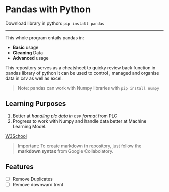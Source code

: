 # Pandas with Python

 Download library in python: `pip install pandas`
 
---

This whole program entails pandas in:
* **Basic** usage
* **Cleaning** Data
* **Advanced** usage

This repository serves as a cheatsheet to quicky review back function in pandas library of python
It can be used to control , managed and organise data in csv as well as excel.

> Note: pandas can work with Numpy libraries with `pip install numpy`

Learning Purposes
---
1. Better at *handling plc data in csv format* from PLC 
2. Progress to work with Numpy and handle data better at Machine Learning Model.


[W3School](https://www.w3schools.com/python/pandas/pandas_dataframes.asp)


> Important: To create markdown in repository, just follow the **markdown syntax** from Google Collabolatory.

Features
---
- [ ] Remove Duplicates
- [ ] Remove downward trent
